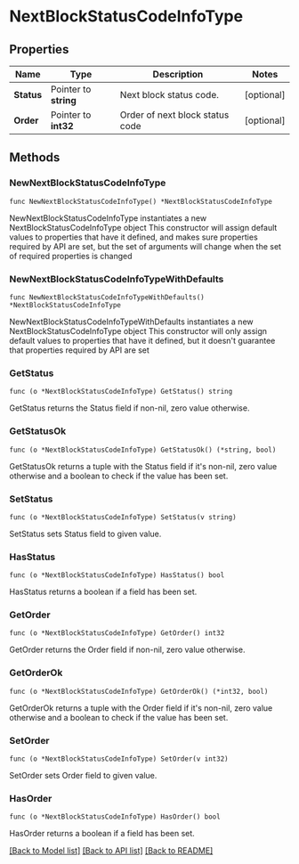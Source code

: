 # NextBlockStatusCodeInfoType

## Properties

Name | Type | Description | Notes
------------ | ------------- | ------------- | -------------
**Status** | Pointer to **string** | Next block status code. | [optional] 
**Order** | Pointer to **int32** | Order of next block status code | [optional] 

## Methods

### NewNextBlockStatusCodeInfoType

`func NewNextBlockStatusCodeInfoType() *NextBlockStatusCodeInfoType`

NewNextBlockStatusCodeInfoType instantiates a new NextBlockStatusCodeInfoType object
This constructor will assign default values to properties that have it defined,
and makes sure properties required by API are set, but the set of arguments
will change when the set of required properties is changed

### NewNextBlockStatusCodeInfoTypeWithDefaults

`func NewNextBlockStatusCodeInfoTypeWithDefaults() *NextBlockStatusCodeInfoType`

NewNextBlockStatusCodeInfoTypeWithDefaults instantiates a new NextBlockStatusCodeInfoType object
This constructor will only assign default values to properties that have it defined,
but it doesn't guarantee that properties required by API are set

### GetStatus

`func (o *NextBlockStatusCodeInfoType) GetStatus() string`

GetStatus returns the Status field if non-nil, zero value otherwise.

### GetStatusOk

`func (o *NextBlockStatusCodeInfoType) GetStatusOk() (*string, bool)`

GetStatusOk returns a tuple with the Status field if it's non-nil, zero value otherwise
and a boolean to check if the value has been set.

### SetStatus

`func (o *NextBlockStatusCodeInfoType) SetStatus(v string)`

SetStatus sets Status field to given value.

### HasStatus

`func (o *NextBlockStatusCodeInfoType) HasStatus() bool`

HasStatus returns a boolean if a field has been set.

### GetOrder

`func (o *NextBlockStatusCodeInfoType) GetOrder() int32`

GetOrder returns the Order field if non-nil, zero value otherwise.

### GetOrderOk

`func (o *NextBlockStatusCodeInfoType) GetOrderOk() (*int32, bool)`

GetOrderOk returns a tuple with the Order field if it's non-nil, zero value otherwise
and a boolean to check if the value has been set.

### SetOrder

`func (o *NextBlockStatusCodeInfoType) SetOrder(v int32)`

SetOrder sets Order field to given value.

### HasOrder

`func (o *NextBlockStatusCodeInfoType) HasOrder() bool`

HasOrder returns a boolean if a field has been set.


[[Back to Model list]](../README.md#documentation-for-models) [[Back to API list]](../README.md#documentation-for-api-endpoints) [[Back to README]](../README.md)


